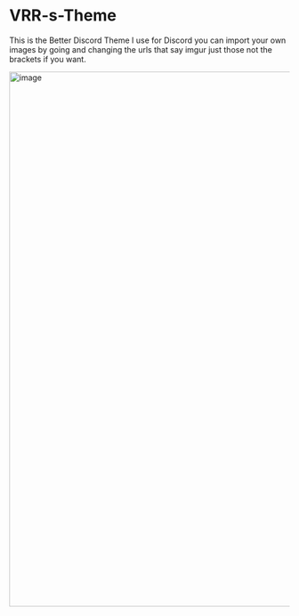 # VRR-s-Theme
This is the Better Discord Theme I use for Discord you can import your own images by going and changing the urls that say imgur just those not the brackets if you want.

<img width="960" alt="image" src="https://github.com/VRR766/VRR-s-Theme/assets/139027273/034671f5-8ca9-4c19-badc-4d124b3c263a">
